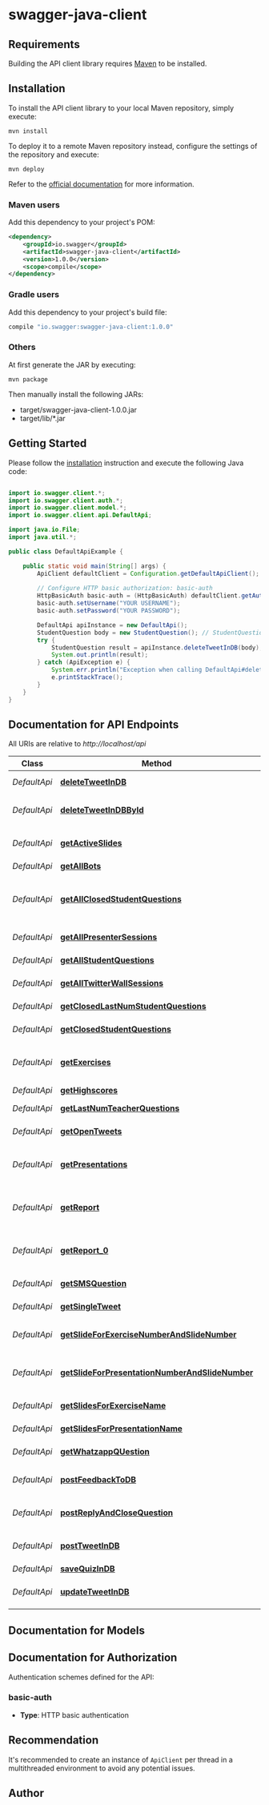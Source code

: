# swagger-java-client

## Requirements

Building the API client library requires [Maven](https://maven.apache.org/) to be installed.

## Installation

To install the API client library to your local Maven repository, simply execute:

```shell
mvn install
```

To deploy it to a remote Maven repository instead, configure the settings of the repository and execute:

```shell
mvn deploy
```

Refer to the [official documentation](https://maven.apache.org/plugins/maven-deploy-plugin/usage.html) for more information.

### Maven users

Add this dependency to your project's POM:

```xml
<dependency>
    <groupId>io.swagger</groupId>
    <artifactId>swagger-java-client</artifactId>
    <version>1.0.0</version>
    <scope>compile</scope>
</dependency>
```

### Gradle users

Add this dependency to your project's build file:

```groovy
compile "io.swagger:swagger-java-client:1.0.0"
```

### Others

At first generate the JAR by executing:

    mvn package

Then manually install the following JARs:

* target/swagger-java-client-1.0.0.jar
* target/lib/*.jar

## Getting Started

Please follow the [installation](#installation) instruction and execute the following Java code:

```java

import io.swagger.client.*;
import io.swagger.client.auth.*;
import io.swagger.client.model.*;
import io.swagger.client.api.DefaultApi;

import java.io.File;
import java.util.*;

public class DefaultApiExample {

    public static void main(String[] args) {
        ApiClient defaultClient = Configuration.getDefaultApiClient();
        
        // Configure HTTP basic authorization: basic-auth
        HttpBasicAuth basic-auth = (HttpBasicAuth) defaultClient.getAuthentication("basic-auth");
        basic-auth.setUsername("YOUR USERNAME");
        basic-auth.setPassword("YOUR PASSWORD");

        DefaultApi apiInstance = new DefaultApi();
        StudentQuestion body = new StudentQuestion(); // StudentQuestion | 
        try {
            StudentQuestion result = apiInstance.deleteTweetInDB(body);
            System.out.println(result);
        } catch (ApiException e) {
            System.err.println("Exception when calling DefaultApi#deleteTweetInDB");
            e.printStackTrace();
        }
    }
}

```

## Documentation for API Endpoints

All URIs are relative to *http://localhost/api*

Class | Method | HTTP request | Description
------------ | ------------- | ------------- | -------------
*DefaultApi* | [**deleteTweetInDB**](docs/DefaultApi.md#deleteTweetInDB) | **DELETE** /bot/question | deletes a given Question
*DefaultApi* | [**deleteTweetInDBById**](docs/DefaultApi.md#deleteTweetInDBById) | **DELETE** /bot/question/{id} | deletes a given Question by using its ID
*DefaultApi* | [**getActiveSlides**](docs/DefaultApi.md#getActiveSlides) | **GET** /bot/slide/live | Returns an Array of active slides for (ppt, key, and dev)
*DefaultApi* | [**getAllBots**](docs/DefaultApi.md#getAllBots) | **GET** /bot/bot | retrieves all bots 
*DefaultApi* | [**getAllClosedStudentQuestions**](docs/DefaultApi.md#getAllClosedStudentQuestions) | **GET** /bot/question/report | retrieves all questions report not including general questions - ordered by slideSet
*DefaultApi* | [**getAllPresenterSessions**](docs/DefaultApi.md#getAllPresenterSessions) | **GET** /bot/presenter | Retrieves all Presenters
*DefaultApi* | [**getAllStudentQuestions**](docs/DefaultApi.md#getAllStudentQuestions) | **GET** /bot/question | retrieves all Questions
*DefaultApi* | [**getAllTwitterWallSessions**](docs/DefaultApi.md#getAllTwitterWallSessions) | **GET** /bot/wall | retrieves all wall listeners
*DefaultApi* | [**getClosedLastNumStudentQuestions**](docs/DefaultApi.md#getClosedLastNumStudentQuestions) | **GET** /bot/question/closed/last/{num} | retrieves last {num} closed Questions
*DefaultApi* | [**getClosedStudentQuestions**](docs/DefaultApi.md#getClosedStudentQuestions) | **GET** /bot/question/closed | retrieves closed Questions
*DefaultApi* | [**getExercises**](docs/DefaultApi.md#getExercises) | **GET** /bot/exercise | Returns a mapping ordered by timestamp of all exerciseNames
*DefaultApi* | [**getHighscores**](docs/DefaultApi.md#getHighscores) | **GET** /bot/highscores | retrieves highscores
*DefaultApi* | [**getLastNumTeacherQuestions**](docs/DefaultApi.md#getLastNumTeacherQuestions) | **GET** /bot/quiz/last/{num} | retrieves last {num} quizzes
*DefaultApi* | [**getOpenTweets**](docs/DefaultApi.md#getOpenTweets) | **GET** /bot/question/open | retrieves open Questions
*DefaultApi* | [**getPresentations**](docs/DefaultApi.md#getPresentations) | **GET** /bot/presentation | Returns a mapping ordered by timestamp of all presentationNames
*DefaultApi* | [**getReport**](docs/DefaultApi.md#getReport) | **GET** /bot/question/report/{num} | retrieves all questions report for specific lecture(slideSet)
*DefaultApi* | [**getReport_0**](docs/DefaultApi.md#getReport_0) | **GET** /bot/question/report/general | retrieves all questions report for specific lecture(slideSet)
*DefaultApi* | [**getSMSQuestion**](docs/DefaultApi.md#getSMSQuestion) | **POST** /bot/sms | forwards a new SMS question
*DefaultApi* | [**getSingleTweet**](docs/DefaultApi.md#getSingleTweet) | **GET** /bot/question/{id} | retrieves question by Id
*DefaultApi* | [**getSlideForExerciseNumberAndSlideNumber**](docs/DefaultApi.md#getSlideForExerciseNumberAndSlideNumber) | **GET** /bot/exercise/number/{exerciseNumber}/slide/number/{slideNumber} | Returns slidePath for ExerciseNumber / SlideNumber
*DefaultApi* | [**getSlideForPresentationNumberAndSlideNumber**](docs/DefaultApi.md#getSlideForPresentationNumberAndSlideNumber) | **GET** /bot/presentation/number/{presentationNumber}/slide/number/{slideNumber} | Returns slidePath for PresentationNumber / SlideNumber
*DefaultApi* | [**getSlidesForExerciseName**](docs/DefaultApi.md#getSlidesForExerciseName) | **GET** /bot/exercise/name/{exerciseName}/slide | Returns all Slides for ExerciseName
*DefaultApi* | [**getSlidesForPresentationName**](docs/DefaultApi.md#getSlidesForPresentationName) | **GET** /bot/presentation/name/{presentationName}/slide | Returns all Slides for PresentationName
*DefaultApi* | [**getWhatzappQUestion**](docs/DefaultApi.md#getWhatzappQUestion) | **POST** /bot/whatsapp | forwards a new Whatsapp question
*DefaultApi* | [**postFeedbackToDB**](docs/DefaultApi.md#postFeedbackToDB) | **POST** /bot/feedback | saves a new Feedback, updates it if already existent
*DefaultApi* | [**postReplyAndCloseQuestion**](docs/DefaultApi.md#postReplyAndCloseQuestion) | **POST** /bot/question/close/{id} | saves a new Question, updates it if already existent
*DefaultApi* | [**postTweetInDB**](docs/DefaultApi.md#postTweetInDB) | **POST** /bot/question | saves a new Question, updates it if already existent
*DefaultApi* | [**saveQuizInDB**](docs/DefaultApi.md#saveQuizInDB) | **PUT** /bot/quiz | saves a new Quiz 
*DefaultApi* | [**updateTweetInDB**](docs/DefaultApi.md#updateTweetInDB) | **PUT** /bot/question | saves a new Question, updates it if already existent


## Documentation for Models



## Documentation for Authorization

Authentication schemes defined for the API:
### basic-auth

- **Type**: HTTP basic authentication


## Recommendation

It's recommended to create an instance of `ApiClient` per thread in a multithreaded environment to avoid any potential issues.

## Author



